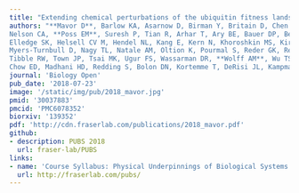 ```yaml
---
title: "Extending chemical perturbations of the ubiquitin fitness landscape in a classroom setting reveals new constraints on sequence tolerance"
authors: "**Mavor D**, Barlow KA, Asarnow D, Birman Y, Britain D, Chen W, Green EM, Kenner LR, Mensa B, Morinishi LS,
Nelson CA, **Poss EM**, Suresh P, Tian R, Arhar T, Ary BE, Bauer DP, Bergman ID, Brunetti RM, Chio CM, Dai SA, Dickinson MS,
Elledge SK, Helsell CV M, Hendel NL, Kang E, Kern N, Khoroshkin MS, Kirkemo LL, Lewis GR, Lou K, Marin WM, Maxwell AM, McTigue PF,
Myers-Turnbull D, Nagy TL, Natale AM, Oltion K, Pourmal S, Reder GK, Rettko NJ, Rohweder PJ, Schwarz DMC, Tan SK, Thomas PV,
Tibble RW, Town JP, Tsai MK, Ugur FS, Wassarman DR, **Wolff AM**, Wu TS, Bogdanoff D, **Li J**, Thorn KS, O’Conchúir S, Swaney DL,
Chow ED, Madhani HD, Redding S, Bolon DN, Kortemme T, DeRisi JL, Kampmann M, **Fraser JS**."
journal: 'Biology Open'
pub_date: '2018-07-23'
image: '/static/img/pub/2018_mavor.jpg'
pmid: '30037883'
pmcid: 'PMC6078352'
biorxiv: '139352'
pdf: 'http://cdn.fraserlab.com/publications/2018_mavor.pdf'
github:
- description: PUBS 2018
  url: fraser-lab/PUBS
links:
- name: 'Course Syllabus: Physical Underpinnings of Biological Systems'
  url: http://fraserlab.com/pubs/
---
```

